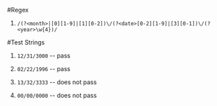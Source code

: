 #Regex
1. `/(?<month>|[0][1-9]|[1][0-2])\/(?<date>[0-2][1-9]|[3][0-1])\/(?<year>\w{4})/`


#Test Strings
1. `12/31/3000`  -- pass

2. `02/22/1996`  -- pass

3. `13/32/3333`  -- does not pass

4. `00/00/0000`  -- does not pass
